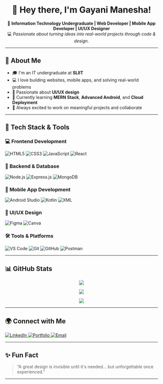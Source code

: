<h1 align="center">👋 Hey there, I'm Gayani Manesha!</h1>

<p align="center">
🚀 <b>Information Technology Undergraduate | Web Developer | Mobile App Developer | UI/UX Designer</b> <br>
💻 <i>Passionate about turning ideas into real-world projects through code & design.</i>
</p>

---

## 🧠 About Me

- 🎓 I'm an IT undergraduate at **SLIIT**
- 💻 I love building websites, mobile apps, and solving real-world problems
- 🎨 Passionate about **UI/UX design**
- 🌱 Currently learning **MERN Stack**, **Advanced Android**, and **Cloud Deployment**
- 🚀 Always excited to work on meaningful projects and collaborate

---

## 🚀 Tech Stack & Tools

### 💻 **Frontend Development**
<p align="left">
<img src="https://img.icons8.com/color/48/html-5.png" alt="HTML5"/> 
<img src="https://img.icons8.com/color/48/css3.png" alt="CSS3"/> 
<img src="https://img.icons8.com/color/48/javascript--v1.png" alt="JavaScript"/> 
<img src="https://img.icons8.com/external-tal-revivo-color-tal-revivo/48/external-react-a-javascript-library-for-building-user-interfaces-logo-color-tal-revivo.png" alt="React"/>
</p>

### 🔗 **Backend & Database**
<p align="left">
<img src="https://img.icons8.com/color/48/nodejs.png" alt="Node.js"/>
<img src="https://img.icons8.com/ios-filled/50/000000/express-js.png" alt="Express.js"/>
<img src="https://img.icons8.com/external-tal-revivo-color-tal-revivo/48/external-mongodb-a-cross-platform-document-oriented-database-program-logo-color-tal-revivo.png" alt="MongoDB"/>
</p>

### 📱 **Mobile App Development**
<p align="left">
<img src="https://img.icons8.com/color/48/android-studio--v2.png" alt="Android Studio"/>
<img src="https://img.icons8.com/color/48/kotlin.png" alt="Kotlin"/>
<img src="https://img.icons8.com/external-flat-juicy-fish/48/external-xml-coding-and-development-flat-flat-juicy-fish.png" alt="XML"/>
</p>

### 🎨 **UI/UX Design**
<p align="left">
<img src="https://img.icons8.com/color/48/figma.png" alt="Figma"/>
<img src="https://img.icons8.com/color/48/canva.png" alt="Canva"/>
</p>

### 🛠️ **Tools & Platforms**
<p align="left">
<img src="https://img.icons8.com/color/48/visual-studio-code-2019.png" alt="VS Code"/>
<img src="https://img.icons8.com/color/48/git.png" alt="Git"/>
<img src="https://img.icons8.com/material-outlined/48/github.png" alt="GitHub"/>
<img src="https://img.icons8.com/external-tal-revivo-color-tal-revivo/48/external-postman-is-the-only-complete-api-development-environment-logo-color-tal-revivo.png" alt="Postman"/>
</p>

---

## 📊 GitHub Stats

<p align="center">
  <img src="https://github-readme-stats.vercel.app/api?username=GayaniManesha&show_icons=true&theme=tokyonight&hide_border=false&border_radius=10">
</p>
<p align="center">
  <img src="https://streak-stats.demolab.com?user=GayaniManesha&theme=tokyonight&border_radius=10">
</p>
<p align="center">
  <img src="https://github-readme-stats.vercel.app/api/top-langs/?username=GayaniManesha&layout=compact&theme=tokyonight&border_radius=10">
</p>

---

## 🌍 Connect with Me

<p align="left">
<a href="https://www.linkedin.com/in/your-link/" target="_blank">
  <img src="https://img.icons8.com/color/48/linkedin.png" alt="LinkedIn"/>
</a>
<a href="https://your-portfolio-link.com/" target="_blank">
  <img src="https://img.icons8.com/color/48/domain.png" alt="Portfolio"/>
</a>
<a href="mailto:your-email@gmail.com" target="_blank">
  <img src="https://img.icons8.com/color/48/gmail.png" alt="Email"/>
</a>
</p>

---

## ✨ Fun Fact
> “A great design is invisible until it's needed... but unforgettable once experienced.”

---

